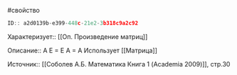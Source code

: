 #свойство

```javascript
ID:: a2d0139b-e399-448c-21e2-3b318c9a2c92
```

Характеризует:: [[Оп. Произведение матриц]]

Описание:: A E = E A = A
Использует [[Матрица]]


Источник:: [[Соболев А.Б. Математика Книга 1 (Academia 2009)]], стр.30